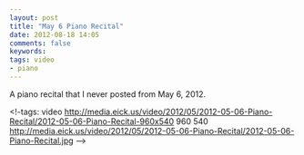 ```yaml
---
layout: post
title: "May 6 Piano Recital"
date: 2012-08-18 14:05
comments: false
keywords:
tags: video
- piano
---
```

A piano recital that I never posted from May 6, 2012.

<!-tags: video http://media.eick.us/video/2012/05/2012-05-06-Piano-Recital/2012-05-06-Piano-Recital-960x540 960 540  http://media.eick.us/video/2012/05/2012-05-06-Piano-Recital/2012-05-06-Piano-Recital.jpg
 -->
